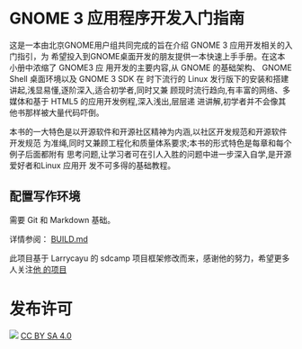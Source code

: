 # GNOME 3 应用程序开发入门指南 #

这是一本由北京GNOME用户组共同完成的旨在介绍 GNOME 3 应用开发相关的入门指引，为
希望投入到GNOME桌面开发的朋友提供一本快速上手手册。在这本小册中浓缩了 GNOME3 应
用开发的主要内容,从 GNOME 的基础架构、 GNOME Shell 桌面环境以及 GNOME 3 SDK 在
时下流行的 Linux 发行版下的安装和搭建讲起,浅显易懂,逐阶深入,适合初学者,同时又兼
顾现时流行趋向,有丰富的网络、多媒体和基于 HTML5 的应用开发例程,深入浅出,层层递
进讲解,初学者并不会像其他书那样被大量代码吓倒。

本书的一大特色是以开源软件和开源社区精神为内涵,以社区开发规范和开源软件开发规范
为准绳,同时又兼顾工程化和质量体系要求;本书的形式特色是每章和每个例子后面都附有
思考问题,让学习者可在引人入胜的问题中进一步深入自学,是开源爱好者和Linux 应用开
发不可多得的基础教程。

## 配置写作环境

需要 Git 和 Markdown 基础。

详情参阅： [BUILD.md](Build.md)
 
此项目基于 Larrycayu 的 sdcamp 项目框架修改而来，感谢他的努力，希望更多人关注[他
的项目](ttps://github.com/larrycai/sdcamp/)

# 发布许可 #

![](http://i.creativecommons.org/l/by-sa/4.0/88x31.png)
[CC BY SA 4.0](http://creativecommons.org/licenses/by-sa/4.0/)

